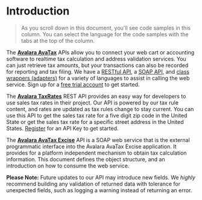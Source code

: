 # Introduction

> As you scroll down in this document, you'll see code samples in this column. You can select the language for the code samples with the tabs at the top of the column.

The <a href="#avatax-rest-api" target="_self">**Avalara AvaTax**</a> APIs allow you to connect your web cart or accounting software to realtime tax calculation and address validation services. You can just retrieve tax amounts, but your transactions can also be recorded for reporting and tax filing. We have a <a href="#avatax-rest-api">RESTful API</a>, a <a href="#avatax-soap-api">SOAP API</a>, and <a href="http://developer.avalara.com/api-docs/api-sample-code" target="_parent">class wrappers (adapters)</a> for a variety of languages to assist in calling the web service. Sign up for a <a href='http://developer.avalara.com/getting-started'>free trial account</a> to get started.

The <a href="#taxrates-api">**Avalara TaxRates**</a> REST API provides an easy way for developers to use sales tax rates in their project. Our API is powered by our tax rule content, and rates are updated as tax rules change to stay current. You can use this API to get the sales tax rate for a five digit zip code in the United State or get the sales tax rate for a specific street address in the United States. <a href="http://taxratesapi.avalara.com/" target="_parent">Register</a> for an API Key to get started.

The <a href="#excise-api">**Avalara AvaTax Excise**</a> API is a SOAP web service that is the external programmatic interface into the Avalara AvaTax Excise application.   It provides for a platform independent mechanism to obtain tax calculation information.  This document defines the object structure, and an introduction on how to consume the web service.

**Please Note:** Future updates to our API may introduce new fields. We *highly* recommend building any validation of returned data with tolerance for unexpected fields, such as logging a warning instead of returning an error.
